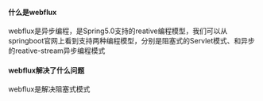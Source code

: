 #### 什么是webflux
webflux是异步编程，是Spring5.0支持的reative编程模型，我们可以从springboot官网上看到支持两种编程模型，分别是阻塞式的Servlet模式、和异步的reative-stream异步编程模式

#### webflux解决了什么问题
webflux是解决阻塞式模式